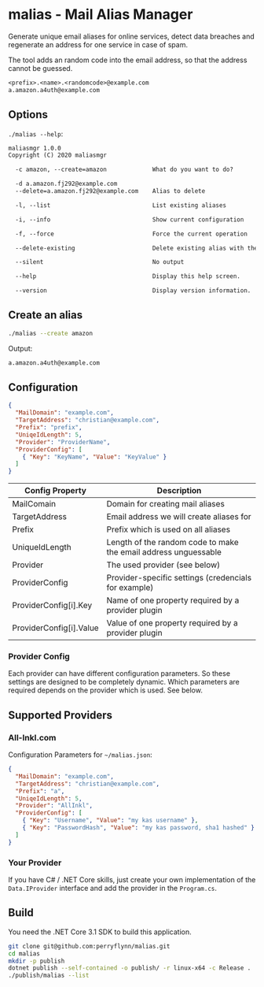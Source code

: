 # malias - Mail Alias Manager

Generate unique email aliases for online services,
detect data breaches and regenerate an address for
one service in case of spam.

The tool adds an random code into the email address,
so that the address cannot be guessed.

```txt
<prefix>.<name>.<randomcode>@example.com
a.amazon.a4uth@example.com
```

## Options

`./malias --help`:

```txt
maliasmgr 1.0.0
Copyright (C) 2020 maliasmgr

  -c amazon, --create=amazon             What do you want to do?

  -d a.amazon.fj292@example.com
  --delete=a.amazon.fj292@example.com    Alias to delete

  -l, --list                             List existing aliases

  -i, --info                             Show current configuration

  -f, --force                            Force the current operation

  --delete-existing                      Delete existing alias with the same name

  --silent                               No output

  --help                                 Display this help screen.

  --version                              Display version information.
```

## Create an alias

```sh
./malias --create amazon
```

Output:

```txt
a.amazon.a4uth@example.com
```

## Configuration

```json
{
  "MailDomain": "example.com",
  "TargetAddress": "christian@example.com",
  "Prefix": "prefix",
  "UniqeIdLength": 5,
  "Provider": "ProviderName",
  "ProviderConfig": [
    { "Key": "KeyName", "Value": "KeyValue" }
  ]
}
```

| Config Property | Description |
|---|---|
| MailComain | Domain for creating mail aliases |
| TargetAddress | Email address we will create aliases for |
| Prefix | Prefix which is used on all aliases |
| UniqueIdLength | Length of the random code to make the email address unguessable |
| Provider | The used provider (see below) |
| ProviderConfig | Provider-specific settings (credencials for example) |
| ProviderConfig[i].Key | Name of one property required by a provider plugin |
| ProviderConfig[i].Value | Value of one property required by a provider plugin |

### Provider Config

Each provider can have different configuration parameters.
So these settings are designed to be completely dynamic.
Which parameters are required depends on the provider which is used.
See below.

## Supported Providers

### All-Inkl.com

Configuration Parameters for `~/malias.json`:

```json
{
  "MailDomain": "example.com",
  "TargetAddress": "christian@example.com",
  "Prefix": "a",
  "UniqeIdLength": 5,
  "Provider": "AllInkl",
  "ProviderConfig": [
    { "Key": "Username", "Value": "my kas username" },
    { "Key": "PasswordHash", "Value": "my kas password, sha1 hashed" }
  ]
}
```

### Your Provider

If you have C# / .NET Core skills, just create your own implementation of the `Data.IProvider`
interface and add the provider in the `Program.cs`.

## Build

You need the .NET Core 3.1 SDK to build this application.

```sh
git clone git@github.com:perryflynn/malias.git
cd malias
mkdir -p publish
dotnet publish --self-contained -o publish/ -r linux-x64 -c Release .
./publish/malias --list
```
